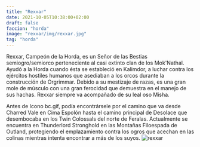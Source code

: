 ```yaml
---
title: "Rexxar"
date: 2021-10-05T10:38:00+02:00
draft: false
faccion: "horda"
image: "rexxar/img/rexxar.jpg"
tag: "horda"
---
```

Rexxar, Campeón de la Horda, es un Señor de las Bestias semiogro/semiorco perteneciente al casi extinto clan de los Mok'Nathal. Ayudó a la Horda cuando ésta se estableció en Kalimdor, a luchar contra los ejércitos hostiles humanos que asediaban a los orcos durante la construcción de Orgrimmar. Debido a su mestizaje de razas, es una gran mole de músculo con una gran ferocidad que demuestra en el manejo de sus hachas. Rexxar siempre va acompañado de su leal oso Misha.

Antes de Icono bc.gif, podía encontrársele por el camino que va desde Charred Vale en Cima Espolón hasta el camino principal de Desolace que desembocaba en los Twin Colossals del norte de Feralas. Actualmente se encuentra en Thunderlord Stronghold en las Montañas Filoespada de Outland, protegiendo el emplazamiento contra los ogros que acechan en las colinas mientras intenta encontrar a más de los suyos.
![rexxar](img/rexxar.jpg)